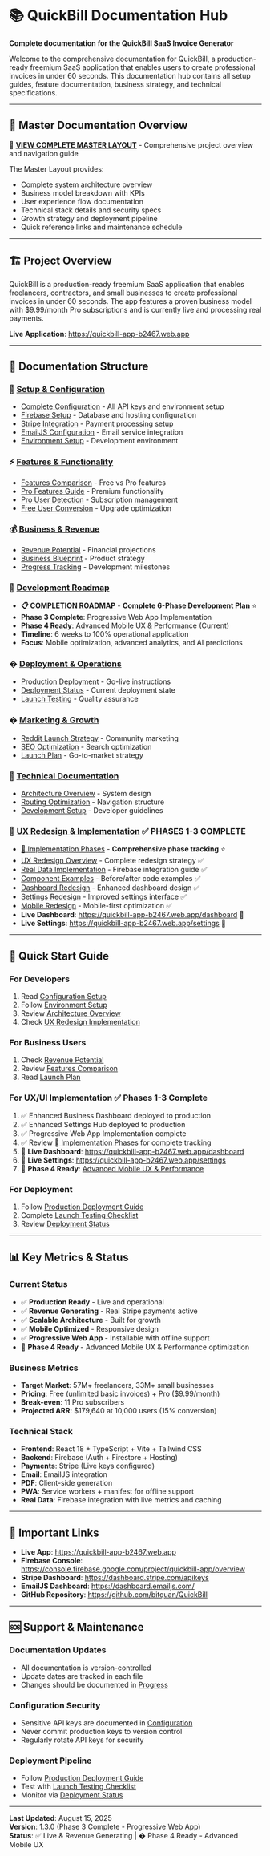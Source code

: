 # 📚 QuickBill Documentation Hub

**Complete documentation for the QuickBill SaaS Invoice Generator**

Welcome to the comprehensive documentation for QuickBill, a production-ready freemium SaaS application that enables users to create professional invoices in under 60 seconds. This documentation hub contains all setup guides, feature documentation, business strategy, and technical specifications.

---

## 🎯 **Master Documentation Overview**

📖 **[VIEW COMPLETE MASTER LAYOUT](./MASTER_LAYOUT.md)** - Comprehensive project overview and navigation guide

The Master Layout provides:

- Complete system architecture overview
- Business model breakdown with KPIs
- User experience flow documentation
- Technical stack details and security specs
- Growth strategy and deployment pipeline
- Quick reference links and maintenance schedule

---

## 🏗️ **Project Overview**

QuickBill is a production-ready freemium SaaS application that enables freelancers, contractors, and small businesses to create professional invoices in under 60 seconds. The app features a proven business model with $9.99/month Pro subscriptions and is currently live and processing real payments.

**Live Application**: https://quickbill-app-b2467.web.app

---

## 📁 **Documentation Structure**

### 🚀 **[Setup & Configuration](./setup/)**

- [Complete Configuration](./setup/configuration.md) - All API keys and environment setup
- [Firebase Setup](./setup/firebase-setup.md) - Database and hosting configuration
- [Stripe Integration](./setup/stripe-setup.md) - Payment processing setup
- [EmailJS Configuration](./setup/email-setup.md) - Email service integration
- [Environment Setup](./setup/environment-setup.md) - Development environment

### ⚡ **[Features & Functionality](./features/)**

- [Features Comparison](./features/features-comparison.md) - Free vs Pro features
- [Pro Features Guide](./features/pro-features-guide.md) - Premium functionality
- [Pro User Detection](./features/pro-user-detection.md) - Subscription management
- [Free User Conversion](./features/conversion-strategy.md) - Upgrade optimization

### 💰 **[Business & Revenue](./business/)**

- [Revenue Potential](./business/revenue-potential.md) - Financial projections
- [Business Blueprint](./business/blueprint.md) - Product strategy
- [Progress Tracking](./business/progress.md) - Development milestones

### 🎯 **[Development Roadmap](./)**

- **[📋 COMPLETION ROADMAP](./COMPLETION_ROADMAP.md)** - **Complete 6-Phase Development Plan** ⭐
- **Phase 3 Complete**: Progressive Web App Implementation
- **Phase 4 Ready**: Advanced Mobile UX & Performance (Current)
- **Timeline**: 6 weeks to 100% operational application
- **Focus**: Mobile optimization, advanced analytics, and AI predictions

### � **[Deployment & Operations](./deployment/)**

- [Production Deployment](./deployment/production-guide.md) - Go-live instructions
- [Deployment Status](./deployment/status.md) - Current deployment state
- [Launch Testing](./deployment/testing-checklist.md) - Quality assurance

### � **[Marketing & Growth](./marketing/)**

- [Reddit Launch Strategy](./marketing/reddit-strategy.md) - Community marketing
- [SEO Optimization](./marketing/seo-report.md) - Search optimization
- [Launch Plan](./marketing/launch-plan.md) - Go-to-market strategy

### 🔧 **[Technical Documentation](./technical/)**

- [Architecture Overview](./technical/architecture.md) - System design
- [Routing Optimization](./technical/routing.md) - Navigation structure
- [Development Setup](./technical/development.md) - Developer guidelines

### 🎨 **[UX Redesign & Implementation](./ux-redesign/)** ✅ **PHASES 1-3 COMPLETE**

- [🚀 Implementation Phases](./ux-redesign/IMPLEMENTATION_PHASES.md) - **Comprehensive phase tracking** ⭐
- [UX Redesign Overview](./ux-redesign/README.md) - Complete redesign strategy ✅
- [Real Data Implementation](./ux-redesign/real-data-implementation.md) - Firebase integration guide ✅
- [Component Examples](./ux-redesign/component-examples.md) - Before/after code examples ✅
- [Dashboard Redesign](./ux-redesign/dashboard-redesign.md) - Enhanced dashboard design ✅
- [Settings Redesign](./ux-redesign/settings-redesign.md) - Improved settings interface ✅
- [Mobile Redesign](./ux-redesign/mobile-redesign.md) - Mobile-first optimization ✅
- **Live Dashboard**: https://quickbill-app-b2467.web.app/dashboard 🚀
- **Live Settings**: https://quickbill-app-b2467.web.app/settings 🚀

---

## 🎯 **Quick Start Guide**

### For Developers

1. Read [Configuration Setup](./setup/configuration.md)
2. Follow [Environment Setup](./setup/environment-setup.md)
3. Review [Architecture Overview](./technical/architecture.md)
4. Check [UX Redesign Implementation](./ux-redesign/real-data-implementation.md)

### For Business Users

1. Check [Revenue Potential](./business/revenue-potential.md)
2. Review [Features Comparison](./features/features-comparison.md)
3. Read [Launch Plan](./marketing/launch-plan.md)

### For UX/UI Implementation ✅ **Phases 1-3 Complete**

1. ✅ Enhanced Business Dashboard deployed to production
2. ✅ Enhanced Settings Hub deployed to production
3. ✅ Progressive Web App Implementation complete
4. ✅ Review [🚀 Implementation Phases](./ux-redesign/IMPLEMENTATION_PHASES.md) for complete tracking
5. 🚀 **Live Dashboard**: https://quickbill-app-b2467.web.app/dashboard
6. 🚀 **Live Settings**: https://quickbill-app-b2467.web.app/settings
7. 🔄 **Phase 4 Ready**: [Advanced Mobile UX & Performance](./ux-redesign/mobile-redesign.md)

### For Deployment

1. Follow [Production Deployment Guide](./deployment/production-guide.md)
2. Complete [Launch Testing Checklist](./deployment/testing-checklist.md)
3. Review [Deployment Status](./deployment/status.md)

---

## 📊 **Key Metrics & Status**

### **Current Status**

- ✅ **Production Ready** - Live and operational
- ✅ **Revenue Generating** - Real Stripe payments active
- ✅ **Scalable Architecture** - Built for growth
- ✅ **Mobile Optimized** - Responsive design
- ✅ **Progressive Web App** - Installable with offline support
- 🔄 **Phase 4 Ready** - Advanced Mobile UX & Performance optimization

### **Business Metrics**

- **Target Market**: 57M+ freelancers, 33M+ small businesses
- **Pricing**: Free (unlimited basic invoices) + Pro ($9.99/month)
- **Break-even**: 11 Pro subscribers
- **Projected ARR**: $179,640 at 10,000 users (15% conversion)

### **Technical Stack**

- **Frontend**: React 18 + TypeScript + Vite + Tailwind CSS
- **Backend**: Firebase (Auth + Firestore + Hosting)
- **Payments**: Stripe (Live keys configured)
- **Email**: EmailJS integration
- **PDF**: Client-side generation
- **PWA**: Service workers + manifest for offline support
- **Real Data**: Firebase integration with live metrics and caching

---

## 🔗 **Important Links**

- **Live App**: https://quickbill-app-b2467.web.app
- **Firebase Console**: https://console.firebase.google.com/project/quickbill-app/overview
- **Stripe Dashboard**: https://dashboard.stripe.com/apikeys
- **EmailJS Dashboard**: https://dashboard.emailjs.com/
- **GitHub Repository**: https://github.com/bitquan/QuickBill

---

## 🆘 **Support & Maintenance**

### **Documentation Updates**

- All documentation is version-controlled
- Update dates are tracked in each file
- Changes should be documented in [Progress](./business/progress.md)

### **Configuration Security**

- Sensitive API keys are documented in [Configuration](./setup/configuration.md)
- Never commit production keys to version control
- Regularly rotate API keys for security

### **Deployment Pipeline**

- Follow [Production Deployment Guide](./deployment/production-guide.md)
- Test with [Launch Testing Checklist](./deployment/testing-checklist.md)
- Monitor via [Deployment Status](./deployment/status.md)

---

**Last Updated**: August 15, 2025  
**Version**: 1.3.0 (Phase 3 Complete - Progressive Web App)  
**Status**: ✅ Live & Revenue Generating | � Phase 4 Ready - Advanced Mobile UX
